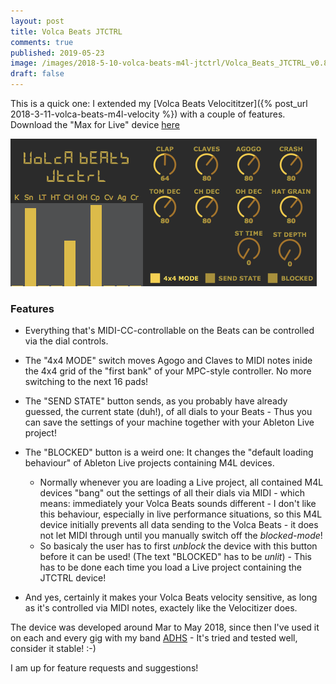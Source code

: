 ```yaml
---
layout: post
title: Volca Beats JTCTRL
comments: true
published: 2019-05-23
image: /images/2018-5-10-volca-beats-m4l-jtctrl/Volca_Beats_JTCTRL_v0.8.3_snippet.png
draft: false
---
```


This is a quick one: I extended my [Volca Beats Velocititzer]({% post_url 2018-3-11-volca-beats-m4l-velocity %}) with a couple of features.<br>
Download the "Max for Live" device [here](http://www.maxforlive.com/library/device/5479/volca-beats-jtctrl)<br>

![JTCTRL screenshot](/images/2018-5-10-volca-beats-m4l-jtctrl/Volca_Beats_JTCTRL_v0.8.3.png)

<a name="features"></a>
### Features

* Everything that's MIDI-CC-controllable on the Beats can be controlled via the dial controls.

* The "4x4 MODE" switch moves Agogo and Claves to MIDI notes inide the 4x4 grid of the "first bank" of your MPC-style controller. No more switching to the next 16 pads!

* The "SEND STATE" button sends, as you probably have already guessed, the current state (duh!), of all dials to your Beats - Thus you can save the settings of your machine together with your Ableton Live project!

* The "BLOCKED" button is a weird one: It changes the "default loading behaviour" of Ableton Live projects containing M4L devices.
    * Normally whenever you are loading a Live project, all contained M4L devices "bang" out the settings of all their dials via MIDI - which means: immediately your Volca Beats sounds different - I don't like this behaviour, especially in live performance situations, so this M4L device initially prevents all data sending to the Volca Beats - it does not let MIDI through until you manually switch off the _blocked-mode_!
    * So basicaly the user has to first _unblock_ the device with this button before it can be used! (The text "BLOCKED" has to be _unlit_) - This has to be done each time you load a Live project containing the JTCTRL device!

* And yes, certainly it makes your Volca Beats velocity sensitive, as long as it's controlled via MIDI notes, exactely like the Velocitizer does.

The device was developed around Mar to May 2018, since then I've used it on each and every gig with my band [ADHS](https://www.facebook.com/ADHSband/) - It's tried and tested well, consider it stable! :-)

I am up for feature requests and suggestions!
